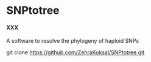 # SNPtotree
#### XXX
 A software to resolve the phylogeny of haploid SNPs

git clone https://github.com/ZehraKoksal/SNPtotree.git